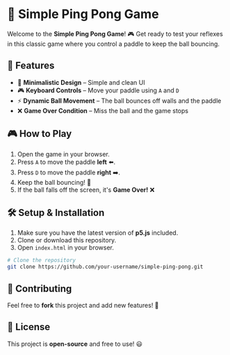 # 🏓 Simple Ping Pong Game

Welcome to the **Simple Ping Pong Game**! 🎮 Get ready to test your reflexes in this classic game where you control a paddle to keep the ball bouncing.

## 🚀 Features
- 🎨 **Minimalistic Design** – Simple and clean UI
- 🎮 **Keyboard Controls** – Move your paddle using `A` and `D`
- ⚡ **Dynamic Ball Movement** – The ball bounces off walls and the paddle
- ❌ **Game Over Condition** – Miss the ball and the game stops

## 🎮 How to Play
1. Open the game in your browser.
2. Press `A` to move the paddle **left** ⬅️.
3. Press `D` to move the paddle **right** ➡️.
4. Keep the ball bouncing! 🏀
5. If the ball falls off the screen, it's **Game Over!** ❌

## 🛠️ Setup & Installation
1. Make sure you have the latest version of **p5.js** included.
2. Clone or download this repository.
3. Open `index.html` in your browser.

```sh
# Clone the repository
git clone https://github.com/your-username/simple-ping-pong.git
```
## 🤝 Contributing
Feel free to **fork** this project and add new features! 🚀

## 📜 License
This project is **open-source** and free to use! 😃

